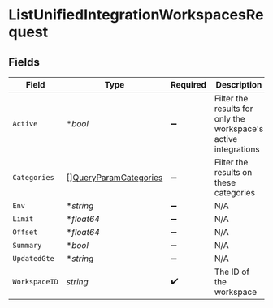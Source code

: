 # ListUnifiedIntegrationWorkspacesRequest


## Fields

| Field                                                                     | Type                                                                      | Required                                                                  | Description                                                               |
| ------------------------------------------------------------------------- | ------------------------------------------------------------------------- | ------------------------------------------------------------------------- | ------------------------------------------------------------------------- |
| `Active`                                                                  | **bool*                                                                   | :heavy_minus_sign:                                                        | Filter the results for only the workspace's active integrations           |
| `Categories`                                                              | [][QueryParamCategories](../../models/operations/queryparamcategories.md) | :heavy_minus_sign:                                                        | Filter the results on these categories                                    |
| `Env`                                                                     | **string*                                                                 | :heavy_minus_sign:                                                        | N/A                                                                       |
| `Limit`                                                                   | **float64*                                                                | :heavy_minus_sign:                                                        | N/A                                                                       |
| `Offset`                                                                  | **float64*                                                                | :heavy_minus_sign:                                                        | N/A                                                                       |
| `Summary`                                                                 | **bool*                                                                   | :heavy_minus_sign:                                                        | N/A                                                                       |
| `UpdatedGte`                                                              | **string*                                                                 | :heavy_minus_sign:                                                        | N/A                                                                       |
| `WorkspaceID`                                                             | *string*                                                                  | :heavy_check_mark:                                                        | The ID of the workspace                                                   |